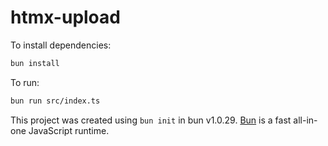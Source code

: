 # htmx-upload

To install dependencies:

```bash
bun install
```

To run:

```bash
bun run src/index.ts
```

This project was created using `bun init` in bun v1.0.29. [Bun](https://bun.sh) is a fast all-in-one JavaScript runtime.
